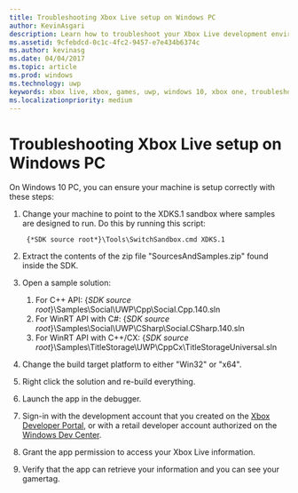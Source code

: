 ```yaml
---
title: Troubleshooting Xbox Live setup on Windows PC
author: KevinAsgari
description: Learn how to troubleshoot your Xbox Live development environment on a Windows PC.
ms.assetid: 9cfebdcd-0c1c-4fc2-9457-e7e434b6374c
ms.author: kevinasg
ms.date: 04/04/2017
ms.topic: article
ms.prod: windows
ms.technology: uwp
keywords: xbox live, xbox, games, uwp, windows 10, xbox one, troubleshoot
ms.localizationpriority: medium
---
```


# Troubleshooting Xbox Live setup on Windows PC

On Windows 10 PC, you can ensure your machine is setup correctly with these steps:

1. Change your machine to point to the XDKS.1 sandbox where samples are designed to run.  Do this by running this script:

        {*SDK source root*}\Tools\SwitchSandbox.cmd XDKS.1

1. Extract the contents of the zip file "SourcesAndSamples.zip" found inside the SDK.
1. Open a sample solution:
    1. For C++ API: {*SDK source root*}\Samples\Social\UWP\Cpp\Social.Cpp.140.sln
    1. For WinRT API with C#: {*SDK source root*}\Samples\Social\UWP\CSharp\Social.CSharp.140.sln
    1. For WinRT API with C++/CX:  {*SDK source root*}\Samples\TitleStorage\UWP\CppCx\TitleStorageUniversal.sln
1. Change the build target platform to either "Win32" or "x64".
1. Right click the solution and re-build everything.
1. Launch the app in the debugger.
1. Sign-in with the development account that you created on the [Xbox Developer Portal](https://xdp.xboxlive.com), or with a retail developer account authorized on the [Windows Dev Center](https://developer.microsoft.com/dashboard/windows/overview).
1. Grant the app permission to access your Xbox Live information.
1. Verify that the app can retrieve your information and you can see your gamertag.